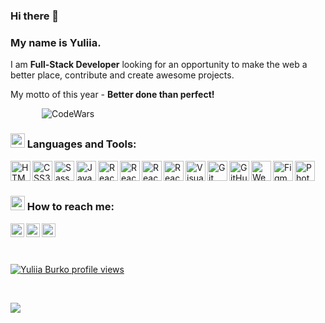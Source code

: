 ### Hi there 👋

<!--
**yu1iia/yu1iia** is a ✨ _special_ ✨ repository because its `README.md` (this file) appears on your GitHub profile.-->

### My name is Yuliia.

 I am **Full-Stack Developer** looking for an opportunity to make the web a better place, contribute and create awesome projects.
 
My motto of this year - **Better done than perfect!**


<img title="CodeWars" style="margin-left: 50px;" alt="CodeWars" src="https://www.codewars.com/users/yu1iia/badges/small" />


### <img src="https://emojis.slackmojis.com/emojis/images/1616310538/22629/arrow_right.gif?1616310538" width="23"/> Languages and Tools:

<img title="HTML5" align="left" alt="HTML5" width="32px" src="https://emojis.slackmojis.com/emojis/images/1470343792/719/html5.png?1470343792"/>

<img title="CSS3" align="left" alt="CSS3" width="32px" src="https://emojis.slackmojis.com/emojis/images/1497185511/2411/css.jpg?1497185511"/>

<img title="Sass" align="left" alt="Sass" width="32px" src="https://emojis.slackmojis.com/emojis/images/1470342476/703/sass.png?1470342476"/>

<img title="JavaScript" align="left" alt="JavaScript" width="32px" src="https://emojis.slackmojis.com/emojis/images/1450441296/151/javascript.png?1450441296" />

<img title="React" align="left" alt="React" width="32px" src="https://emojis.slackmojis.com/emojis/images/1473950148/1161/react.png?1473950148" />

<img title="Redux" align="left" alt="React" width="32px" src="https://emojis.slackmojis.com/emojis/images/1462128189/390/redux.png?1462128189" />

<img title="npm" align="left" alt="React" width="32px" padding-top="20px" src="https://emojis.slackmojis.com/emojis/images/1492796514/2108/npm.png?1492796514" />

<img title="NodeJS" align="left" alt="React" width="32px" src="https://emojis.slackmojis.com/emojis/images/1533426774/4425/nodejs.png?1533426774" />

<img title="VS Code" align="left" alt="Visual Studio Code" width="32px" src="https://emojis.slackmojis.com/emojis/images/1588895440/8944/vscode.png?1588895440" />

<img title="Git" align="left" alt="Git" width="32px" src="https://emojis.slackmojis.com/emojis/images/1501021339/341/git.png?1501021339" />

<img title="GitHub" align="left" alt="GitHub" width="32px" src="https://emojis.slackmojis.com/emojis/images/1450822151/257/github.png?1450822151" />

<img title="WebPack" align="left" alt="WebPack" width="32px" src="https://emojis.slackmojis.com/emojis/images/1582552884/7887/webpack.png?1582552884" />

<img title="Figma" align="left" alt="Figma" width="32px" src="https://emojis.slackmojis.com/emojis/images/1561512161/5893/figma.png?1561512161" />

<img title="Photoshop" align="left" alt="Photoshop" width="32px" src="https://emojis.slackmojis.com/emojis/images/1569937346/6585/photoshop.png?1569937346" />

<br/>
<br/>

### <img src="https://emojis.slackmojis.com/emojis/images/1616310538/22629/arrow_right.gif?1616310538" width="23"/> How to reach me:

[<img title="Instagram" align="left" alt="yuliiaburko | Instagram" width="22px" src="https://emojis.slackmojis.com/emojis/images/1450319444/38/gmail.png?1450319444" />][gmail]
[<img title="LinkedIn" align="left" alt="yuliiaburko | LinkedIn" width="22px" src="https://emojis.slackmojis.com/emojis/images/1470343326/711/linkedin.png?1470343326" />][linkedin]
[<img title= "Telegram" align="left" alt="yuliiaburko | Telegram" width="22px" src="https://emojis.slackmojis.com/emojis/images/1538061120/4724/telegram.png?1538061120" />][telegram]

<!-- [<img align="left" alt="" width="22px" src="https://emojis.slackmojis.com/emojis/images/1467306728/632/instagram.png?1467306728" />][instagram] -->

<!-- [<img align="left" alt="codeSTACKr.com" width="22px" src="https://emojis.slackmojis.com/emojis/images/1571911709/6804/globe.png?1571911709" />][website] -->

<!-- [website]: https:// сверстать резюме -->
<!-- [instagram]: https://www.instagram.com/ -->

[linkedin]: https://www.linkedin.com/in/yuliia-burko/
[telegram]: https://t.me/yuliia_burko
[gmail]: mailto:yuliia.burkoa@gmail.com

<br/>
<br/>
<br/>

[![Yuliia Burko profile views](https://u8views.com/api/v1/github/profiles/44140761/views/day-week-month-total-count.svg)](https://u8views.com/github/yu1iia)

<br/>

<a href="https://u8views.com/github/yu1iia"><img src="https://u8views.com/api/v1/github/profiles/44140761/views/day-week-month-total-count.svg"></a>
